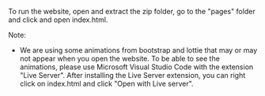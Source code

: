 To run the website, open and extract the zip folder,
go to the "pages" folder and click and open index.html. 

Note: 
- We are using some animations from bootstrap and lottie that may or may
 not appear when you open the website. To be able to see the animations, 
 please use Microsoft Visual Studio Code with the extension "Live Server". 
 After installing the Live Server extension, 
 you can right click on index.html and click "Open with Live server".
